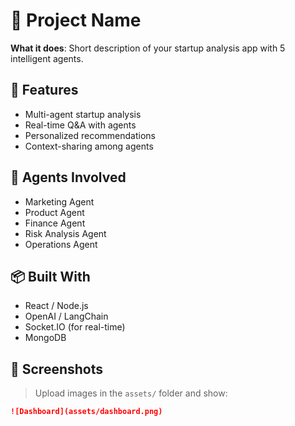 # 🚀 Project Name

**What it does**: Short description of your startup analysis app with 5 intelligent agents.

## 🌟 Features
- Multi-agent startup analysis
- Real-time Q&A with agents
- Personalized recommendations
- Context-sharing among agents

## 🧠 Agents Involved
- Marketing Agent
- Product Agent
- Finance Agent
- Risk Analysis Agent
- Operations Agent

## 📦 Built With
- React / Node.js
- OpenAI / LangChain
- Socket.IO (for real-time)
- MongoDB

## 📸 Screenshots
> Upload images in the `assets/` folder and show:
```md
![Dashboard](assets/dashboard.png)
